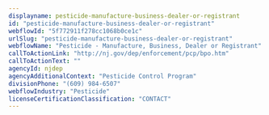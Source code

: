 ```yaml
---
displayname: pesticide-manufacture-business-dealer-or-registrant
id: "pesticide-manufacture-business-dealer-or-registrant"
webflowId: "5f772911f278cc1068b0ce1c"
urlSlug: "pesticide-manufacture-business-dealer-or-registrant"
webflowName: "Pesticide - Manufacture, Business, Dealer or Registrant"
callToActionLink: "http://nj.gov/dep/enforcement/pcp/bpo.htm"
callToActionText: ""
agencyId: njdep
agencyAdditionalContext: "Pesticide Control Program"
divisionPhone: "(609) 984-6507"
webflowIndustry: "Pesticide"
licenseCertificationClassification: "CONTACT"
---
```

